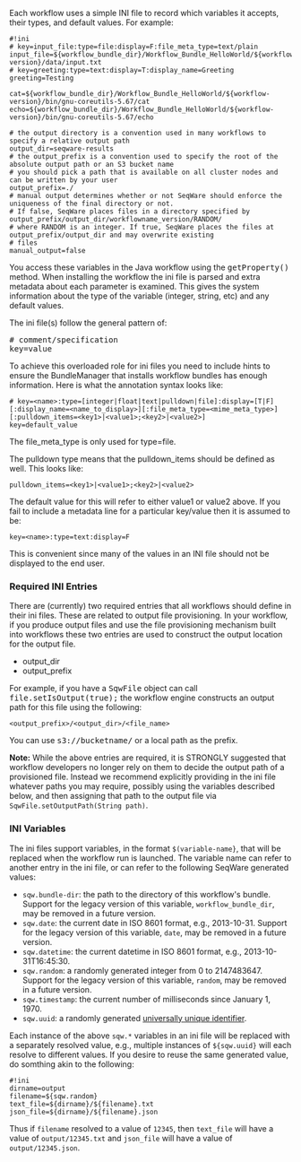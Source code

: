 
Each workflow uses a simple INI file to record which variables it accepts,
their types, and default values.  For example:

<pre><code>#!ini
# key=input_file:type=file:display=F:file_meta_type=text/plain
input_file=${workflow_bundle_dir}/Workflow_Bundle_HelloWorld/${workflow-version}/data/input.txt
# key=greeting:type=text:display=T:display_name=Greeting
greeting=Testing

cat=${workflow_bundle_dir}/Workflow_Bundle_HelloWorld/${workflow-version}/bin/gnu-coreutils-5.67/cat
echo=${workflow_bundle_dir}/Workflow_Bundle_HelloWorld/${workflow-version}/bin/gnu-coreutils-5.67/echo

# the output directory is a convention used in many workflows to specify a relative output path
output_dir=seqware-results
# the output_prefix is a convention used to specify the root of the absolute output path or an S3 bucket name 
# you should pick a path that is available on all cluster nodes and can be written by your user
output_prefix=./
# manual output determines whether or not SeqWare should enforce the uniqueness of the final directory or not. 
# If false, SeqWare places files in a directory specified by output_prefix/output_dir/workflowname_version/RANDOM/<files>
# where RANDOM is an integer. If true, SeqWare places the files at output_prefix/output_dir and may overwrite existing
# files
manual_output=false
</code></pre>

You access these variables in the Java workflow using the
<tt>getProperty()</tt> method. When installing the workflow the ini file is
parsed and extra metadata about each parameter is examined. This gives the
system information about the type of the variable (integer, string, etc) and
any default values.

The ini file(s) follow the general pattern of:

<pre>
# comment/specification
key=value
</pre>

To achieve this overloaded role for ini files you need to include hints to
ensure the BundleManager that installs workflow bundles has enough information.
Here is what the annotation syntax looks like:

    # key=<name>:type=[integer|float|text|pulldown|file]:display=[T|F][:display_name=<name_to_display>][:file_meta_type=<mime_meta_type>][:pulldown_items=<key1>|<value1>;<key2>|<value2>]
    key=default_value

The file_meta_type is only used for type=file.

The pulldown type means that the pulldown_items should be defined as well. This looks like:

    pulldown_items=<key1>|<value1>;<key2>|<value2>

The default value for this will refer to either value1 or value2 above.
If you fail to include a metadata line for a particular key/value then it is assumed to be:

    key=<name>:type=text:display=F

This is convenient since many of the values in an INI file should not be displayed to the end user.

### Required INI Entries

There are (currently) two required entries that all workflows should define
in their ini files. These are related to output file provisioning. In your workflow,
if you produce output files and use the file provisioning mechanism built into
workflows these two entries are used to construct the output location for the
output file.

* output_dir
* output_prefix

For example, if you have a <tt>SqwFile</tt> object can call
<tt>file.setIsOutput(true);</tt> the workflow engine constructs an output path
for this file using the following:

	<output_prefix>/<output_dir>/<file_name>

You can use <tt>s3://bucketname/</tt> or a local path as the prefix.


<p class="warning"><strong>Note:</strong> While the above entries are required, it is STRONGLY suggested that workflow developers no longer rely on them to decide the output path of a provisioned file.  Instead we recommend explicitly providing in the ini file whatever paths you may require, possibly using the variables described below, and then assigning that path to the output file via <code>SqwFile.setOutputPath(String path)</code>.</p>


### INI Variables

The ini files support variables, in the format `$(variable-name}`, that will be replaced when the workflow run is launched. The variable name can refer to another entry in the ini file, or can refer to the following SeqWare generated values:

* `sqw.bundle-dir`: the path to the directory of this workflow's bundle. Support for the legacy version of this variable, `workflow_bundle_dir`, may be removed in a future version.
* `sqw.date`: the current date in ISO 8601 format, e.g., 2013-10-31.  Support for the legacy version of this variable, `date`, may be removed in a future version.
* `sqw.datetime`: the current datetime in ISO 8601 format, e.g., 2013-10-31T16:45:30.
* `sqw.random`: a randomly generated integer from 0 to 2147483647.  Support for the legacy version of this variable, `random`, may be removed in a future version.
* `sqw.timestamp`: the current number of milliseconds since January 1, 1970.
* `sqw.uuid`: a randomly generated <a href="http://en.wikipedia.org/wiki/Universally_unique_identifier#Version_4_.28random.29">universally unique identifier</a>.

Each instance of the above `sqw.*` variables in an ini file will be replaced with a separately resolved value, e.g., multiple instances of `${sqw.uuid}` will each resolve to different values. If you desire to reuse the same generated value, do somthing akin to the following:

<pre><code>#!ini
dirname=output
filename=${sqw.random}
text_file=${dirname}/${filename}.txt
json_file=${dirname}/${filename}.json
</code></pre>

Thus if `filename` resolved to a value of `12345`, then `text_file` will have a value of `output/12345.txt` and `json_file` will have a value of `output/12345.json`.

